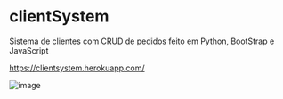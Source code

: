 # clientSystem
Sistema de clientes com CRUD de pedidos feito em Python, BootStrap e JavaScript

https://clientsystem.herokuapp.com/


![image](https://user-images.githubusercontent.com/61760730/115812163-4f593d80-a3c7-11eb-9581-87c02c9a29c0.png)
